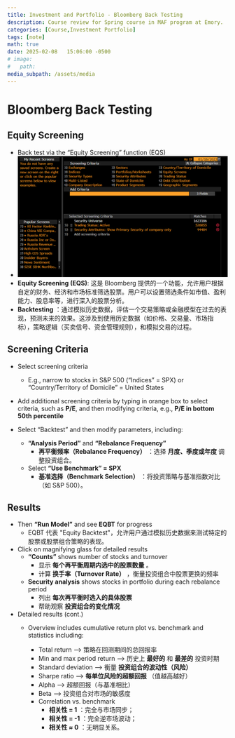 ```yaml
---
title: Investment and Portfolio - Bloomberg Back Testing
description: Course review for Spring course in MAF program at Emory.
categories: [Course,Investment Portfolio]
tags: [note]
math: true
date: 2025-02-08   15:06:00 -0500
# image:
#   path:
media_subpath: /assets/media
---
```

# Bloomberg Back Testing

## **Equity Screening**

- Back test via the “Equity Screening” function (EQS)
- ![Bloomberg Interface](bloomberg.png)
- **Equity Screening (EQS)**: 这是 Bloomberg 提供的一个功能，允许用户根据自定的财务、经济和市场标准筛选股票。用户可以设置筛选条件如市值、盈利能力、股息率等，进行深入的股票分析。
- **Backtesting** ：通过模拟历史数据，评估一个交易策略或金融模型在过去的表现，预测未来的效果。这涉及到使用历史数据（如价格、交易量、市场指标），策略逻辑（买卖信号、资金管理规则），和模拟交易的过程。

## **Screening Criteria**

- Select screening criteria

  - E.g., narrow to stocks in S&P 500 (“Indices” = SPX) or “Country/Territory of Domicile” = United States
- Add additional screening criteria by typing in orange box to select criteria, such as **P/E**, and then modifying criteria, e.g., **P/E in bottom 50th percentile**
- Select “Backtest” and then modify parameters, including:

  - **“Analysis Period”** and **“Rebalance Frequency”**
    - **再平衡频率（Rebalance Frequency）** ：选择 **月度、季度或年度** 调整投资组合。
  - Select **“Use Benchmark” = SPX**
    - **基准选择（Benchmark Selection）** ：将投资策略与基准指数对比（如 S&P 500）。

## **Results**

- Then **“Run Model”** and see **EQBT** for progress
  - EQBT 代表 "Equity Backtest"，允许用户通过模拟历史数据来测试特定的股票或股票组合策略的表现。
- Click on magnifying glass for detailed results
  - **“Counts”** shows number of stocks and turnover
    - 显示 **每个再平衡周期内选中的股票数量** 。
    - 计算 **换手率（Turnover Rate）** ，衡量投资组合中股票更换的频率
  - **Security analysis** shows stocks in portfolio during each rebalance period
    - 列出 **每次再平衡时选入的具体股票**
    - 帮助观察 **投资组合的变化情况**
- Detailed results (cont.)
  - Overview includes cumulative return plot vs. benchmark and statistics including:

    - Total return --> 策略在回测期间的总回报率
    - Min and max period return --> 历史上 **最好的** 和 **最差的** 投资时期
    - Standard deviation --> 衡量 **投资组合的波动性（风险）**
    - Sharpe ratio --> **每单位风险的超额回报** （值越高越好）
    - Alpha --> 超额回报（与基准相比）
    - Beta --> 投资组合对市场的敏感度
    - Correlation vs. benchmark
      - **相关性 = 1** ：完全与市场同步；
      - **相关性 = -1** ：完全逆市场波动；
      - **相关性 ≈ 0** ：无明显关系。
